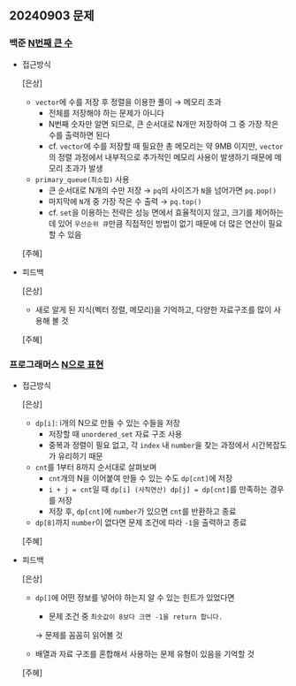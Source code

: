 ## 20240903 문제

### 백준 [N번째 큰 수](https://www.acmicpc.net/problem/2075)

- 접근방식

  [은상]
  - `vector`에 수를 저장 후 정렬을 이용한 풀이 → 메모리 초과
    - 전체를 저장해야 하는 문제가 아니다
    - N번째 숫자만 알면 되므로, 큰 순서대로 N개만 저장하여 그 중 가장 작은 수를 출력하면 된다
    - cf. `vector`에 수를 저장할 때 필요한 총 메모리는 약 9MB 이지만, `vector`의 정렬 과정에서 내부적으로 추가적인 메모리 사용이 발생하기 때문에 메모리 초과가 발생
  - `primary_queue(최소힙)` 사용
    - 큰 순서대로 N개의 수만 저장 → `pq`의 사이즈가 `N`을 넘어가면 `pq.pop()`
    - 마지막에 `N`개 중 가장 작은 수 출력 → `pq.top()`
    - cf. `set`을 이용하는 전략은 성능 면에서 효율적이지 않고, 크기를 제어하는 데 있어 `우선순위 큐`만큼 직접적인 방법이 없기 때문에 더 많은 연산이 필요할 수 있음
  
  [주혜]
  
- 피드백

  [은상]
  - 새로 알게 된 지식(벡터 정렬, 메모리)을 기억하고, 다양한 자료구조를 많이 사용해 볼 것
  
  [주혜]
  

### 프로그래머스 [N으로 표현](https://school.programmers.co.kr/learn/courses/30/lessons/42895)

- 접근방식

  [은상]
  - `dp[i]`: i개의 N으로 만들 수 있는 수들을 저장
    - 저장할 때 `unordered_set` 자료 구조 사용
    - 중복과 정렬이 필요 없고, 각 `index` 내 `number`을 찾는 과정에서 시간복잡도가 유리하기 때문
  - `cnt`를 1부터 8까지 순서대로 살펴보며
    - `cnt`개의 N을 이어붙여 만들 수 있는 수도 `dp[cnt]`에 저장
    - `i + j = cnt`일 때 `dp[i] (사칙연산) dp[j] = dp[cnt]`를 만족하는 경우를 저장
    - 저장 후, `dp[cnt]`에 `number`가 있으면 `cnt`를 반환하고 종료
  - `dp[8]`까지 `number`이 없다면 문제 조건에 따라 `-1`을 출력하고 종료
  

  [주혜]
  
  
- 피드백

  [은상]
  - `dp[]`에 어떤 정보를 넣어야 하는지 알 수 있는 힌트가 있었다면
    - 문제 조건 중 `최솟값이 8보다 크면 -1을 return 합니다.`
    
    → 문제를 꼼꼼히 읽어볼 것
    
  - 배열과 자료 구조를 혼합해서 사용하는 문제 유형이 있음을 기억할 것
  
  [주혜]
  
